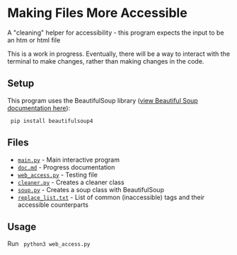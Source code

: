 # Making Files More Accessible
A "cleaning" helper for accessibility - this program expects the input to be an htm or html file

This is a work in progress. Eventually, there will be a way to interact with the terminal to make changes, rather than making changes in the code.

## Setup
This program uses the BeautifulSoup library ([view Beautiful Soup documentation here](https://www.crummy.com/software/BeautifulSoup/bs4/doc/)):

<code> pip install beautifulsoup4 </code>

## Files

* [`main.py`](main.py) - Main interactive program
* [`doc.md`](doc.md) - Progress documentation
* [`web_access.py`](web_access.py) - Testing file
* [`cleaner.py`](cleaner.py) - Creates a cleaner class
* [`soup.py`](soup.py) - Creates a soup class with BeautifulSoup
* [`replace_list.txt`](replace_list.txt) - List of common (inaccessible) tags and their accessible counterparts

## Usage
Run <code> python3 web_access.py </code>
